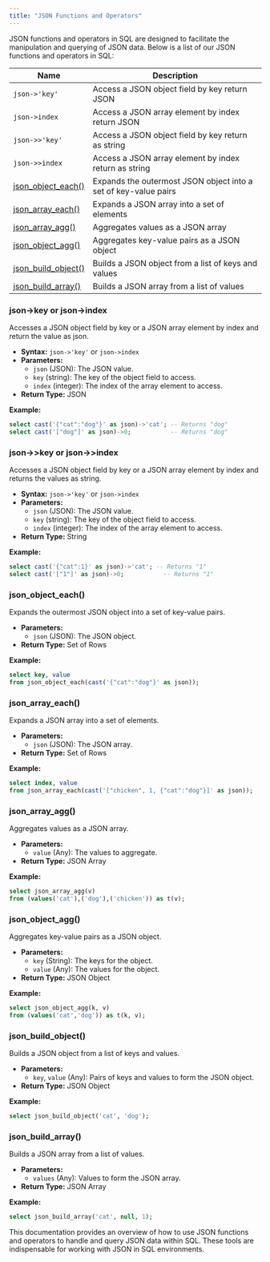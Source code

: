 ```yaml
---
title: "JSON Functions and Operators"
---
```


JSON functions and operators in SQL are designed to facilitate the manipulation and querying of JSON data. Below is a list of our JSON functions and operators in SQL:

| Name                                      | Description                                                     |
|-------------------------------------------|-----------------------------------------------------------------|
| `json->'key'`                             | Access a JSON object field by key return JSON                   |
| `json->index`                             | Access a JSON array element by index return JSON                |
| `json->>'key'`                            | Access a JSON object field by key return as string              |
| `json->>index`                            | Access a JSON array element by index return as string           |
| [json_object_each()](#json_object_each)   | Expands the outermost JSON object into a set of key-value pairs |
| [json_array_each()](#json_array_each)     | Expands a JSON array into a set of elements                     |
| [json_array_agg()](#json_array_agg)       | Aggregates values as a JSON array                               |
| [json_object_agg()](#json_object_agg)     | Aggregates key-value pairs as a JSON object                     |
| [json_build_object()](#json_build_object) | Builds a JSON object from a list of keys and values             |
| [json_build_array()](#json_build_array)   | Builds a JSON array from a list of values                       |

### json->key or json->index

Accesses a JSON object field by key or a JSON array element by index and return the value as json.

- **Syntax:** `json->'key'` or `json->index`
- **Parameters:**
  - `json` (JSON): The JSON value.
  - `key` (string): The key of the object field to access.
  - `index` (integer): The index of the array element to access.
- **Return Type:** JSON

**Example:**

```sql
select cast('{"cat":"dog"}' as json)->'cat'; -- Returns "dog"
select cast('["dog"]' as json)->0;           -- Returns "dog"
```

### json->>key or json->>index

Accesses a JSON object field by key or a JSON array element by index and returns the values as string.

- **Syntax:** `json->'key'` or `json->index`
- **Parameters:**
  - `json` (JSON): The JSON value.
  - `key` (string): The key of the object field to access.
  - `index` (integer): The index of the array element to access.
- **Return Type:** String

**Example:**

```sql
select cast('{"cat":1}' as json)->'cat'; -- Returns "1"
select cast('["1"]' as json)->0;           -- Returns "1"
```

### json_object_each()

Expands the outermost JSON object into a set of key-value pairs.

- **Parameters:**
  - `json` (JSON): The JSON object.
- **Return Type:** Set of Rows

**Example:**

```sql
select key, value 
from json_object_each(cast('{"cat":"dog"}' as json));
```

### json_array_each()

Expands a JSON array into a set of elements.

- **Parameters:**
  - `json` (JSON): The JSON array.
- **Return Type:** Set of Rows

**Example:**

```sql
select index, value 
from json_array_each(cast('["chicken", 1, {"cat":"dog"}]' as json));
```

### json_array_agg()

Aggregates values as a JSON array.

- **Parameters:**
  - `value` (Any): The values to aggregate.
- **Return Type:** JSON Array

**Example:**

```sql
select json_array_agg(v) 
from (values('cat'),('dog'),('chicken')) as t(v);
```

### json_object_agg()

Aggregates key-value pairs as a JSON object.

- **Parameters:**
  - `key` (String): The keys for the object.
  - `value` (Any): The values for the object.
- **Return Type:** JSON Object

**Example:**

```sql
select json_object_agg(k, v) 
from (values('cat','dog')) as t(k, v);
```

### json_build_object()

Builds a JSON object from a list of keys and values.

- **Parameters:**
  - `key`, `value` (Any): Pairs of keys and values to form the JSON object.
- **Return Type:** JSON Object

**Example:**

```sql
select json_build_object('cat', 'dog');
```

### json_build_array()

Builds a JSON array from a list of values.

- **Parameters:**
  - `values` (Any): Values to form the JSON array.
- **Return Type:** JSON Array

**Example:**

```sql
select json_build_array('cat', null, 1);
```

This documentation provides an overview of how to use JSON functions and operators to handle and query JSON data within SQL. These tools are indispensable for working with JSON in SQL environments.